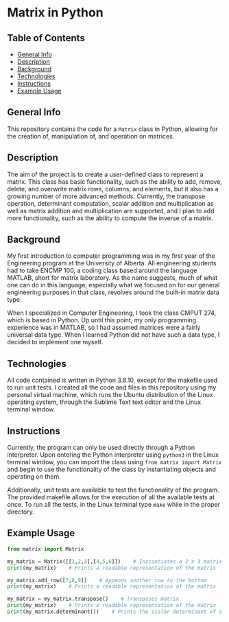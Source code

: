 # Matrix in Python

## Table of Contents
* [General Info](#general-info)
* [Description](#description)
* [Background](#background)
* [Technologies](#technologies)
* [Instructions](#instructions)
* [Example Usage](#example-usage)

## General Info
This repository contains the code for a `Matrix` class in Python, allowing for the creation of, manipulation of, and operation on matrices.

## Description
The aim of the project is to create a user-defined class to represent a matrix. This class has basic functionality, such as the ability to add, remove, delete, and overwrite matrix rows, columns, and elements, but it also has a growing number of more advanced methods. Currently, the transpose operation, determinant computation, scalar addition and multiplication as well as matrix addition and multiplication are supported, and I plan to add more functionality, such as the ability to compute the inverse of a matrix.

## Background
My first introduction to computer programming was in my first year of the Engineering program at the University of Alberta. All engineering students had to take ENCMP 100, a coding class based around the language MATLAB, short for matrix laboratory. As the name suggests, much of what one can do in this language, especially what we focused on for our general engineering purposes in that class, revolves around the built-in matrix data type. 

When I specialized in Computer Engineering, I took the class CMPUT 274, which is based in Python. Up until this point, my only programming experience was in MATLAB, so I had assumed matrices were a fairly universal data type. When I learned Python did not have such a data type, I decided to implement one myself.

## Technologies
All code contained is written in Python 3.8.10, except for the makefile used to run unit tests. I created all the code and files in this repository using my personal virtual machine, which runs the Ubuntu distribution of the Linux operating system, through the Sublime Text text editor and the Linux terminal window.

## Instructions
Currently, the program can only be used directly through a Python interpreter. Upon entering the Python interpreter using `python3` in the Linux terminal window, you can import the class using `from matrix import Matrix` and begin to use the functionality of the class by instantiating objects and operating on them.

Additionally, unit tests are available to test the functionality of the program. The provided makefile allows for the execution of all the available tests at once. To run all the tests, in the Linux terminal type `make` while in the proper directory.

## Example Usage
```python
from matrix import Matrix

my_matrix = Matrix([[1,2,3],[4,5,6]])    # Instantiates a 2 x 3 matrix
print(my_matrix)    # Prints a readable representation of the matrix

my_matrix.add_row([7,8,9])    # Appends another row to the bottom
print(my_matrix)    # Prints a readable representation of the matrix

my_matrix = my_matrix.transpose()    # Transposes matrix
print(my_matrix)    # Prints a readable representation of the matrix
print(my_matrix.determinant())    # Prints the scalar determinant of a matrix
```
